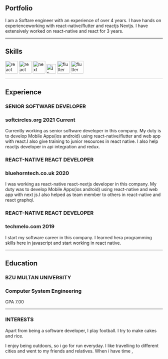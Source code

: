 ## Portfolio

I am a Softare engineer with an experience of over 4 years. I have hands on experienceworking with react-native/flutter and reactjs Nextjs. I have extensively worked on react-native and react for 3 years.

---

## Skills

<p align='left'>
  <img src="https://d33wubrfki0l68.cloudfront.net/554c3b0e09cf167f0281fda839a5433f2040b349/ecfc9/img/header_logo.svg" alt="react native" width="40" height="40" />
  <img src="https://upload.wikimedia.org/wikipedia/commons/thumb/a/a7/React-icon.svg/1280px-React-icon.svg.png" alt="react" width="auto" height="40"/>
  <img src="https://www.hostnextra.com/kb/wp-content/uploads/2020/12/easy-to-install-next-js-on-ubuntu-20-04.jpg" alt="next" width="40" height="40"/>
  <img src='https://upload.wikimedia.org/wikipedia/commons/6/6a/JavaScript-logo.png' height='30' width='auto' alt="js"/>
  <img src='https://logowik.com/content/uploads/images/flutter5786.jpg' alt="flutter" width="40" height="40"/>
  <img src='https://nodejs.org/static/images/logo-hexagon-card.png' alt="flutter" width="40" height="40"/>
 

 
</p>

---

## Experience

### **SENIOR SOFTWARE DEVELOPER**
### softcircles.org 2021 Current

Currently working as senior software developer  in this company.
My duty is to develop Mobile Apps(ios android) using react-native/flutter and web app 
with react.I also give training to junior resources in react native.
I also help reactjs developer in api integration and redux. 

### **REACT-NATIVE REACT DEVELOPER**
### bluehorntech.co.uk 2020

I was working as react-native react-nextjs developer  in this company.
My duty was to develop Mobile Apps(ios android) using react-native and web app 
with next js.I also helped as team member to others in react-native and react graphql.

### **REACT-NATIVE REACT DEVELOPER**
### techmelo.com 2019

I start my software career in this company. I learned hera programming skills here
in javascript and start working in react native.

---

## Education

### **BZU MULTAN UNIVERSITY**
### Computer System Engineering 
GPA 7.00

---

### INTERESTS
Apart from being a software developer, I play football. I try to make cakes and rice.

I enjoy being outdoors, so i go for run everyday. 
I like travelling to different cities and went to my friends and relatives. When i have time , 

